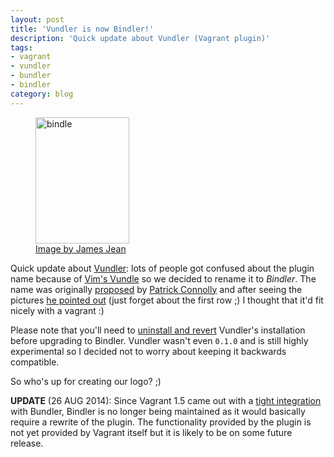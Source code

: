 ```yaml
---
layout: post
title: 'Vundler is now Bindler!'
description: 'Quick update about Vundler (Vagrant plugin)'
tags:
- vagrant
- vundler
- bundler
- bindler
category: blog
---
```


<figure class="half">
  <img class="caption" src="http://gallerydriver.com/Art/bindle_72dpi.jpg" alt="bindle" title="bindle" width="150" height="202">
  <figcaption><a href="http://jonathanlevinegallery.com/?method=Exhibit.ExhibitArt&amp;exhibitID=63485F0C-19DB-5802-E0993469955A3542&amp;artidx=35&amp;artistidx=1">Image by James Jean</a></figcaption>
</figure>

Quick update about [Vundler](/blog/2013/07/15/vundler-dead-easy-plugin-management-for-vagrant):
lots of people got confused about the plugin name because of [Vim's Vundle](https://github.com/gmarik/vundle)
so we decided to rename it to _Bindler_. The name was originally [proposed](https://github.com/mitchellh/vagrant/issues/1789#issuecomment-21018873)
by [Patrick Connolly](https://github.com/patcon) and after seeing the pictures
[he pointed out](https://www.google.ca/search?q=bindle&tbm=isch) (just forget
about the first row ;) I thought that it'd fit nicely with a vagrant :)

Please note that you'll need to [uninstall and revert](https://github.com/fgrehm/bindler#notice)
Vundler's installation before upgrading to Bindler. Vundler wasn't even `0.1.0`
and is still highly experimental so I decided not to worry about keeping it
backwards compatible.

So who's up for creating our logo? ;)

**UPDATE** (26 AUG 2014): Since Vagrant 1.5 came out with a [tight integration](https://github.com/mitchellh/vagrant/pull/2769)
with Bundler, Bindler is no longer being maintained as it would basically
require a rewrite of the plugin. The functionality provided by the plugin is
not yet provided by Vagrant itself but it is likely to be on some future release.
